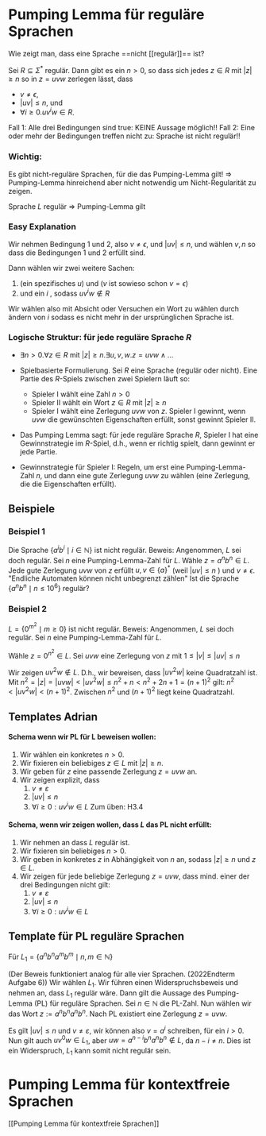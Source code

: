 # Pumping Lemma für reguläre Sprachen
Wie zeigt man, dass eine Sprache ==nicht [[regulär]]== ist?

Sei $R \subseteq \Sigma^*$ regulär. Dann gibt es ein $n>0$, so dass sich jedes $z \in R$ mit $|z| \geq n$ so in $z=u v w$ zerlegen lässt, dass
- $v \neq \epsilon$,
- $|u v| \leq n$, und
- $\forall i \geq 0 . u v^i w \in R$.

Fall 1: Alle drei Bedingungen sind true: KEINE Aussage möglich!!
Fall 2: Eine oder mehr der Bedingungen treffen nicht zu: Sprache ist nicht regulär!!

### Wichtig:
Es gibt nicht-reguläre Sprachen, für die das Pumping-Lemma gilt!
$\Rightarrow$ Pumping-Lemma hinreichend aber nicht notwendig um Nicht-Regularität zu zeigen.

Sprache $L$ regulär $\Rightarrow$ Pumping-Lemma gilt



### Easy Explanation
Wir nehmen Bedingung 1 und 2,
also $v \neq \epsilon$, und $|u v| \leq n$,
und wählen $v,n$ so dass die Bedingungen 1 und 2 erfüllt sind.

Dann wählen wir zwei weitere Sachen:
1. (ein spezifisches $u$) und ($v$ ist sowieso schon $v=\epsilon$)
2. und ein $i$ , sodass $uv^{i}w \notin R$

Wir wählen also mit Absicht oder Versuchen ein Wort zu wählen durch ändern von $i$ sodass es nicht mehr in der ursprünglichen Sprache ist.


### Logische Struktur: für jede reguläre Sprache $R$
- $\exists n>0 . \forall z \in R \text { mit }|z| \geq n . \exists u, v, w . z=u v w \wedge \ldots$

- Spielbasierte Formulierung.
	Sei $R$ eine Sprache (regulär oder nicht). Eine Partie des $R$-Spiels zwischen zwei Spielern läuft so:
	- Spieler I wählt eine Zahl $n>0$
	- Spieler II wählt ein Wort $z \in R$ mit $|z| \geq n$
	- Spieler I wählt eine Zerlegung $u v w$ von $z$.
	Spieler I gewinnt, wenn $u v w$ die gewünschten Eigenschaften erfüllt, sonst gewinnt Spieler II.

- Das Pumping Lemma sagt: für jede reguläre Sprache $R$, Spieler I hat eine Gewinnstrategie im $R$-Spiel, d.h., wenn er richtig spielt, dann gewinnt er jede Partie.
- Gewinnstrategie für Spieler I: Regeln, um erst eine Pumping-Lemma-Zahl $n$, und dann eine gute Zerlegung $u v w$ zu wählen (eine Zerlegung, die die Eigenschaften erfüllt).



## Beispiele
### Beispiel 1
Die Sprache $\{a^i b^i \mid i \in \mathbb{N}\}$ ist nicht regulär.
Beweis:
Angenommen, $L$ sei doch regulär.
Sei $n$ eine Pumping-Lemma-Zahl für $L$.
Wähle $z=a^n b^n \in L$.
Jede gute Zerlegung $u v w$ von $z$ erfüllt
$u, v \in\{a\}^*$ (weil $|u v| \leq n$ ) und $v \neq \epsilon$.
"Endliche Automaten können nicht unbegrenzt zählen"
Ist die Sprache $\{a^n b^n \mid n \leq 10^6\}$ regulär?

### Beispiel 2
$L=\{0^{m^2} \mid m \geq 0\}$ ist nicht regulär.
Beweis:
Angenommen, $L$ sei doch regulär.
Sei $n$ eine Pumping-Lemma-Zahl für $L$.

Wähle $z=0^{n^2} \in L$. Sei $u v w$ eine Zerlegung von $z$ mit
$1 \leq|v| \leq|u v| \leq n$

Wir zeigen $u v^2 w \notin L$. D.h., wir beweisen, dass $\left|u v^2 w\right|$ keine Quadratzahl ist. 
Mit
$n^2=|z|=|u v w|<\left|u v^2 w\right| \leq n^2+n<n^2+2 n+1=(n+1)^2$
gilt:
$n^2<\left|u v^2 w\right|<(n+1)^2$. Zwischen $n^2$ und $(n+1)^2$ liegt keine Quadratzahl.

## Templates Adrian
#### Schema wenn wir PL für L beweisen wollen:
1. Wir wählen ein konkretes $n>0$.
2. Wir fixieren ein beliebiges $z \in L$ mit $|z| \geq n$.
3. Wir geben für $z$ eine passende Zerlegung $z=u v w$ an.
4. Wir zeigen explizit, dass
	1. $v \neq \varepsilon$
	2. $|u v| \leq n$
	3. $\forall i \geq 0: u v^i w \in L$
Zum üben: H3.4

#### Schema, wenn wir zeigen wollen, dass $L$ das PL nicht erfüllt:
1. Wir nehmen an dass $L$ regulär ist.
2. Wir fixieren sin beliebiges $n>0$.
3. Wir geben in konkretes $z$ in Abhängigkeit von $n$ an, sodass $|z| \geq n$ und $z \in L$.
4. Wir zeigen für jede beliebige Zerlegung $z=u v w$, dass mind. einer der drei Bedingungen nicht gilt:
	1. $v \neq \varepsilon$
	2. $|uv| \leq n$
	3. $\forall i \geq 0: u v^i w \in L$


## Template für PL reguläre Sprachen
Für
$L_1=\left\{a^n b^n a^m b^m \mid n, m \in \mathbb{N}\right\}$

(Der Beweis funktioniert analog für alle vier Sprachen. (2022Endterm Aufgabe 6)) 
Wir wählen $L_1$. 
Wir führen einen Widerspruchsbeweis und nehmen an, dass $L_1$ regulär wäre. 
Dann gilt die Aussage des Pumping-Lemma (PL) für reguläre Sprachen. 
Sei $n \in \mathbb{N}$ die PL-Zahl. 
Nun wählen wir das Wort $z:=a^n b^n a^n b^n$. 
Nach PL existiert eine Zerlegung $z=u v w$. 

Es gilt $|u v| \leq n$ und $v \neq \varepsilon$, 
wir können also $v=a^i$ schreiben, für ein $i>0$. 
Nun gilt auch $u v^0 w \in L_1$, aber $u w=a^{n-i} b^n a^n b^n \notin L$, da $n-i \neq n$. 
Dies ist ein Widerspruch, $L_1$ kann somit nicht regulär sein.



# Pumping Lemma für kontextfreie Sprachen
[[Pumping Lemma für kontextfreie Sprachen]]